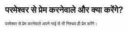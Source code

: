 # परमेश्वर से प्रेम करनेवाले और क्या करेंगे?
परमेश्वर से प्रेम करनेवाले अपने भाई से भी निश्चय ही प्रेम करेंगे।